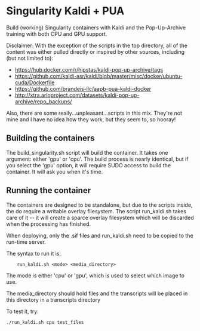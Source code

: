 # Singularity Kaldi + PUA

Build (working) Singularity containers with Kaldi and the Pop-Up-Archive 
training with both CPU and GPU support.

Disclaimer:  With the exception of the scripts in the top directory, all 
of the content was either pulled directly or inspired by other sources, 
including (but not limited to):
*  https://hub.docker.com/r/hipstas/kaldi-pop-up-archive/tags
*  https://github.com/kaldi-asr/kaldi/blob/master/misc/docker/ubuntu-cuda/Dockerfile
*  https://github.com/brandeis-llc/aapb-pua-kaldi-docker
*  http://xtra.arloproject.com/datasets/kaldi-pop-up-archive/repo_backups/


Also, there are some really...unpleasant...scripts in this mix.  They're not mine and I have no idea how they work, but they seem to, so hooray!

## Building the containers

The build_singularity.sh script will build the container.  It takes one 
argument:  either 'gpu' or 'cpu'.  The build process is nearly identical,
but if you select the 'gpu' option, it will require SUDO access to build
the container.  It will ask you when it's time.


## Running the container
The containers are designed to be standalone, but due to the scripts inside,
the do require a writable overlay filesystem.  The script run_kaldi.sh
takes care of it -- it will create a sparce overlay filesystem which will
be discarded when the processing has finished.

When deploying, only the .sif files and run_kaldi.sh need to be copied to
the run-time server.  

The syntax to run it is:
````
    run_kaldi.sh <mode> <media_directory>
````

The mode is either 'cpu' or 'gpu', which is used to select which image to
use.

The media_directory should hold files and the transcripts will be placed
in this directory in a transcripts directory

To test it, try:
````
./run_kaldi.sh cpu test_files
````
